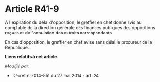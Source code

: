 # Article R41-9

A l'expiration du délai d'opposition, le greffier en chef donne avis au  comptable de la direction générale des finances
publiques des oppositions reçues et de l'annulation des extraits correspondants. 

En cas d'opposition, le greffier en chef avise sans délai le procureur de la République.

**Liens relatifs à cet article**

_Modifié par_:

  - Décret n°2014-551 du 27 mai 2014 - art. 24
